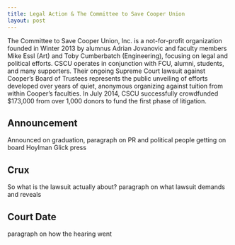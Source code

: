 ```yaml
---
title: Legal Action & The Committee to Save Cooper Union
layout: post
---
```

The Committee to Save Cooper Union, Inc. is a not-for-profit organization founded in Winter 2013 by alumnus Adrian Jovanovic and faculty members Mike Essl (Art) and Toby Cumberbatch (Engineering), focusing on legal and political efforts. CSCU operates in conjunction with FCU, alumni, students, and many supporters. Their ongoing Supreme Court lawsuit against Cooper’s Board of Trustees represents the public unveiling of efforts developed over years of quiet, anonymous organizing against tuition from within Cooper’s faculties. In July 2014, CSCU successfully crowdfunded $173,000 from over 1,000 donors to fund the first phase of litigation.

## Announcement

Announced on graduation, paragraph on PR and political people getting on board Hoylman Glick press

## Crux

So what is the lawsuit actually about? paragraph on what lawsuit demands and reveals

## Court Date

paragraph on how the hearing went